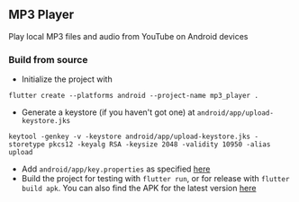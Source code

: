 ## MP3 Player
Play local MP3 files and audio from YouTube on Android devices

### Build from source
- Initialize the project with
```
flutter create --platforms android --project-name mp3_player .
```
- Generate a keystore (if you haven't got one) at `android/app/upload-keystore.jks`
```
keytool -genkey -v -keystore android/app/upload-keystore.jks -storetype pkcs12 -keyalg RSA -keysize 2048 -validity 10950 -alias upload
```
- Add `android/app/key.properties` as specified [here](https://docs.flutter.dev/deployment/android#reference-the-keystore-from-the-app)
- Build the project for testing with `flutter run`, or for release with `flutter build apk`. You can also find the APK for the latest version [here](https://github.com/Serious-senpai/mp3-player/releases/latest)
